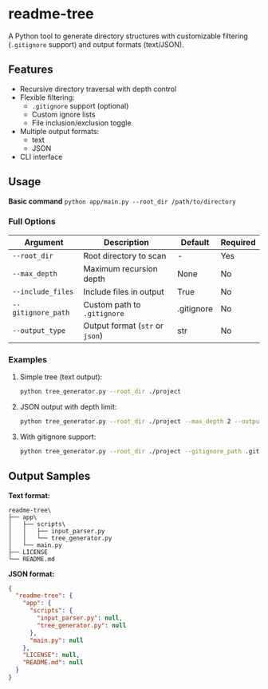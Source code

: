 # readme-tree

A Python tool to generate directory structures with customizable filtering (`.gitignore` support) and output formats (text/JSON).

## Features
 - Recursive directory traversal with depth control
 - Flexible filtering:
    - `.gitignore` support (optional)
    - Custom ignore lists
    - File inclusion/exclusion toggle
 - Multiple output formats:
    - text
    - JSON
- CLI interface

## Usage 

**Basic command**
`python app/main.py --root_dir /path/to/directory`

### Full Options

| Argument            | Description                                  | Default      | Required |
|---------------------|----------------------------------------------|--------------|----------|
| `--root_dir`        | Root directory to scan                       | -            | Yes      |
| `--max_depth`       | Maximum recursion depth                      | None         | No       |
| `--include_files`   | Include files in output                      | True         | No       |
| `--gitignore_path`  | Custom path to `.gitignore`                  | .gitignore   | No       |
| `--output_type`     | Output format (`str` or `json`)              | str          | No       |

### Examples

1. Simple tree (text output):
   ```bash
   python tree_generator.py --root_dir ./project
   ```

2. JSON output with depth limit:
   ```bash
   python tree_generator.py --root_dir ./project --max_depth 2 --output_type json
   ```

3. With gitignore support:
   ```bash
   python tree_generator.py --root_dir ./project --gitignore_path .gitignore True
   ```

## Output Samples

**Text format:**
```
readme-tree\ 
├── app\
│   ├── scripts\
│   │   ├── input_parser.py
│   │   └── tree_generator.py
│   └── main.py
├── LICENSE
└── README.md
```

**JSON format:**
```json
{
  "readme-tree": {
    "app": {
      "scripts": {
        "input_parser.py": null,
        "tree_generator.py": null
      },
      "main.py": null
    },
    "LICENSE": null,
    "README.md": null
  }
}
```
